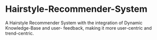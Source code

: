 # Hairstyle-Recommender-System

A Hairstyle Recommender System with the integration of Dynamic Knowledge-Base and user- feedback, making it more 
user-centric and trend-centric.
